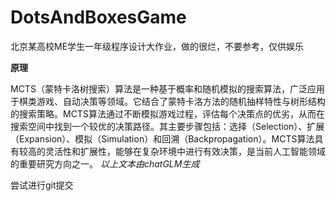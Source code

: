 # DotsAndBoxesGame
北京某高校ME学生一年级程序设计大作业，做的很烂，不要参考，仅供娱乐

**原理**

MCTS（蒙特卡洛树搜索）算法是一种基于概率和随机模拟的搜索算法，广泛应用于棋类游戏、自动决策等领域。它结合了蒙特卡洛方法的随机抽样特性与树形结构的搜索策略。MCTS算法通过不断模拟游戏过程，评估每个决策点的优劣，从而在搜索空间中找到一个较优的决策路径。其主要步骤包括：选择（Selection）、扩展（Expansion）、模拟（Simulation）和回溯（Backpropagation）。MCTS算法具有较高的灵活性和扩展性，能够在复杂环境中进行有效决策，是当前人工智能领域的重要研究方向之一。
*以上文本由chatGLM生成*

尝试进行git提交